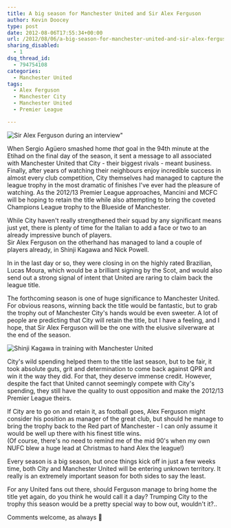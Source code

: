 ```yaml
---
title: A big season for Manchester United and Sir Alex Ferguson
author: Kevin Doocey
type: post
date: 2012-08-06T17:55:34+00:00
url: /2012/08/06/a-big-season-for-manchester-united-and-sir-alex-ferguson/
sharing_disabled:
  - 1
dsq_thread_id:
  - 794754108
categories:
  - Manchester United
tags:
  - Alex Ferguson
  - Manchester City
  - Manchester United
  - Premier League

---
```

![Sir Alex Ferguson during an interview"](http://www.footballdigest.org/wp-content/uploads/2012/08/Sir-Alex-Ferguson.jpg)

When Sergio Agüero smashed home _that_ goal in the 94th minute at the Etihad on the final day of the season, it sent a message to all associated with Manchester United that City - their biggest rivals - meant business.   
Finally, after years of watching their neighbours enjoy incredible success in almost every club competition, City themselves had managed to capture the league trophy in the most dramatic of finishes I've ever had the pleasure of watching. As the 2012/13 Premier League approaches, Mancini and MCFC will be hoping to retain the title while also attempting <!--more--> to bring the coveted Champions League trophy to the Blueside of Manchester.

While City haven't really strengthened their squad by any significant means just yet, there is plenty of time for the Italian to add a face or two to an already impressive bunch of players.   
Sir Alex Ferguson on the otherhand has managed to land a couple of players already, in Shinji Kagawa and Nick Powell. 

In in the last day or so, they were closing in on the highly rated Brazilian, Lucas Moura, which would be a brilliant signing by the Scot, and would also send out a strong signal of intent that United are raring to claim back the league title.

The forthcoming season is one of huge significance to Manchester United. For obvious reasons, winning back the title would be fantastic, but to grab the trophy out of Manchester City's hands would be even sweeter. A lot of people are predicting that City will retain the title, but I have a feeling, and I hope, that Sir Alex Ferguson will be the one with the elusive silverware at the end of the season.

![Shinji Kagawa in training with Manchester United](http://www.footballdigest.org/wp-content/uploads/2012/08/Shinji-Kagawa-MUFC.jpg)

City's wild spending helped them to the title last season, but to be fair, it took absolute guts, grit and determination to come back against QPR and win it the way they did. For that, they deserve immense credit. However, despite the fact that United cannot seemingly compete with City's spending, they still have the quality to oust opposition and make the 2012/13 Premier League theirs.

If City are to go on and retain it, as football goes, Alex Ferguson might consider his position as manager of the great club, but should he manage to bring the trophy back to the Red part of Manchester - I can only assume it would be well up there with his finest title wins.  
(Of course, there's no need to remind me of the mid 90's when my own NUFC blew a huge lead at Christmas to hand Alex the league!) 

Every season is a big season, but once things kick off in just a few weeks time, both City and Manchester United will be entering unknown territory. It really is an extremely important season for both sides to say the least. 

For any United fans out there, should Ferguson manage to bring home the title yet again, do you think he would call it a day? Trumping City to the trophy this season would be a pretty special way to bow out, wouldn't it?..

Comments welcome, as always 🙂 
